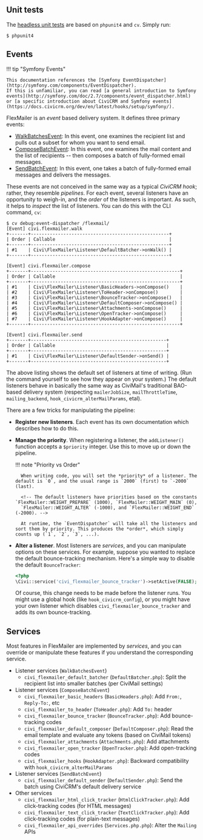 ## Unit tests

The [headless unit tests](https://docs.civicrm.org/dev/en/latest/testing/#headless) are based on `phpunit4` and `cv`. Simply run:

```
$ phpunit4
```

## Events

!!! tip "Symfony Events"

    This documentation references the [Symfony EventDispatcher](http://symfony.com/components/EventDispatcher).
    If this is unfamiliar, you can read [a general introduction to Symfony events](http://symfony.com/doc/2.7/components/event_dispatcher.html)
    or [a specific introduction about CiviCRM and Symfony events](https://docs.civicrm.org/dev/en/latest/hooks/setup/symfony/).

FlexMailer is an *event* based delivery system. It defines three primary events:

* [WalkBatchesEvent](WalkBatchesEvent.md): In this event, one examines the recipient list and pulls out a subset for whom you want to send email.
* [ComposeBatchEvent](ComposeBatchEvent.md): In this event, one examines the mail content and the list of recipients -- then composes a batch of fully-formed email messages.
* [SendBatchEvent](SendBatchEvent.md): In this event, one takes a batch of fully-formed email messages and delivers the messages.

These events are not conceived in the same way as a typical *CiviCRM hook*; rather, they resemble *pipelines*.  For each event, several listeners
have an opportunity to weigh-in, and the *order* of the listeners is important.  As such, it helps to *inspect* the list of listeners.  You can do
this with the CLI command, `cv`:

```
$ cv debug:event-dispatcher /flexmail/
[Event] civi.flexmailer.walk
+-------+---------------------------------------------------+
| Order | Callable                                          |
+-------+---------------------------------------------------+
| #1    | Civi\FlexMailer\Listener\DefaultBatcher->onWalk() |
+-------+---------------------------------------------------+

[Event] civi.flexmailer.compose
+-------+-------------------------------------------------------+
| Order | Callable                                              |
+-------+-------------------------------------------------------+
| #1    | Civi\FlexMailer\Listener\BasicHeaders->onCompose()    |
| #2    | Civi\FlexMailer\Listener\ToHeader->onCompose()        |
| #3    | Civi\FlexMailer\Listener\BounceTracker->onCompose()   |
| #4    | Civi\FlexMailer\Listener\DefaultComposer->onCompose() |
| #5    | Civi\FlexMailer\Listener\Attachments->onCompose()     |
| #6    | Civi\FlexMailer\Listener\OpenTracker->onCompose()     |
| #7    | Civi\FlexMailer\Listener\HookAdapter->onCompose()     |
+-------+-------------------------------------------------------+

[Event] civi.flexmailer.send
+-------+--------------------------------------------------+
| Order | Callable                                         |
+-------+--------------------------------------------------+
| #1    | Civi\FlexMailer\Listener\DefaultSender->onSend() |
+-------+--------------------------------------------------+
```

The above listing shows the default set of listeners at time of writing. (Run the command yourself to see how they appear on your system.)
The default listeners behave in basically the same way as CiviMail's traditional BAO-based delivery system (respecting `mailerJobSize`,
`mailThrottleTime`, `mailing_backend`, `hook_civicrm_alterMailParams`, etal).

There are a few tricks for manipulating the pipeline:

* __Register new listeners__. Each event has its own documentation which describes how to do this.
* __Manage the priority__. When registering a listener, the `addListener()` function accepts a `$priority` integer. Use this to move up or down the pipeline.

    !!! note "Priority vs Order"

        When writing code, you will set the *priority* of a listener. The default is `0`, and the usual range is `2000` (first) to `-2000` (last).

        <!-- The default listeners have priorities based on the constants `FlexMailer::WEIGHT_PREPARE` (1000), `FlexMailer::WEIGHT_MAIN` (0),
        `FlexMailer::WEIGHT_ALTER` (-1000), and `FlexMailer::WEIGHT_END` (-2000). -->

        At runtime, the `EventDispatcher` will take all the listeners and sort them by priority. This produces the *order*, which simply counts up (`1`, `2`, `3`, ...).

* __Alter a listener__. Most listeners are *services*, and you can manipulate options on these services. For example, suppose you wanted to replace the default bounce-tracking mechanism.
  Here's a simple way to disable the default `BounceTracker`:

    ```php
    <?php
    \Civi::service('civi_flexmailer_bounce_tracker')->setActive(FALSE);
    ```

    Of course, this change needs to be made before the listener runs. You might use a global hook (like `hook_civicrm_config`), or you might
    have your own listener which disables `civi_flexmailer_bounce_tracker` and adds its own bounce-tracking.


## Services

Most features in FlexMailer are implemented by *services*, and you can override or manipulate these features if you understand the corresponding service.

* Listener services (`WalkBatchesEvent`)
     * `civi_flexmailer_default_batcher` (`DefaultBatcher.php`): Split the recipient list into smaller batches (per CiviMail settings)
* Listener services (`ComposeBatchEvent`)
     * `civi_flexmailer_basic_headers` (`BasicHeaders.php`): Add `From:`, `Reply-To:`, etc
     * `civi_flexmailer_to_header` (`ToHeader.php`): Add `To:` header
     * `civi_flexmailer_bounce_tracker` (`BounceTracker.php`): Add bounce-tracking codes
     * `civi_flexmailer_default_composer` (`DefaultComposer.php`): Read the email template and evaluate any tokens (based on CiviMail tokens)
     * `civi_flexmailer_attachments` (`Attachments.php`): Add attachments
     * `civi_flexmailer_open_tracker` (`OpenTracker.php`): Add open-tracking codes
     * `civi_flexmailer_hooks` (`HookAdapter.php`): Backward compatibility with `hook_civicrm_alterMailParams`
* Listener services (`SendBatchEvent`)
     * `civi_flexmailer_default_sender` (`DefaultSender.php`): Send the batch using CiviCRM's default delivery service
* Other services
     * `civi_flexmailer_html_click_tracker` (`HtmlClickTracker.php`): Add click-tracking codes (for HTML messages)
     * `civi_flexmailer_text_click_tracker` (`TextClickTracker.php`): Add click-tracking codes (for plain-text messages)
     * `civi_flexmailer_api_overrides` (`Services.php.php`): Alter the `Mailing` APIs
